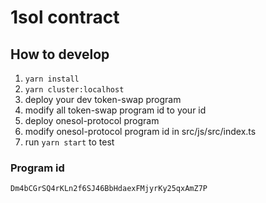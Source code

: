 # 1sol contract

## How to develop
1. `yarn install`
2. `yarn cluster:localhost`
3. deploy your dev token-swap program
4. modify all token-swap program id to your id
5. deploy onesol-protocol program
6. modify onesol-protocol program id in src/js/src/index.ts
6. run `yarn start` to test

### Program id
```
Dm4bCGrSQ4rKLn2f6SJ46BbHdaexFMjyrKy25qxAmZ7P
```

